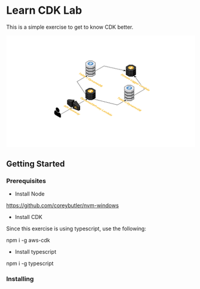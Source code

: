 # Learn CDK Lab

This is a simple exercise to get to know CDK better.

![Architecture diagram](Architecture%20diagram.png)


## Getting Started

### Prerequisites

* Install Node

https://github.com/coreybutler/nvm-windows

* Install CDK

Since this exercise is using typescript, use the following:

npm i -g aws-cdk

* Install typescript

npm i -g typescript

### Installing

